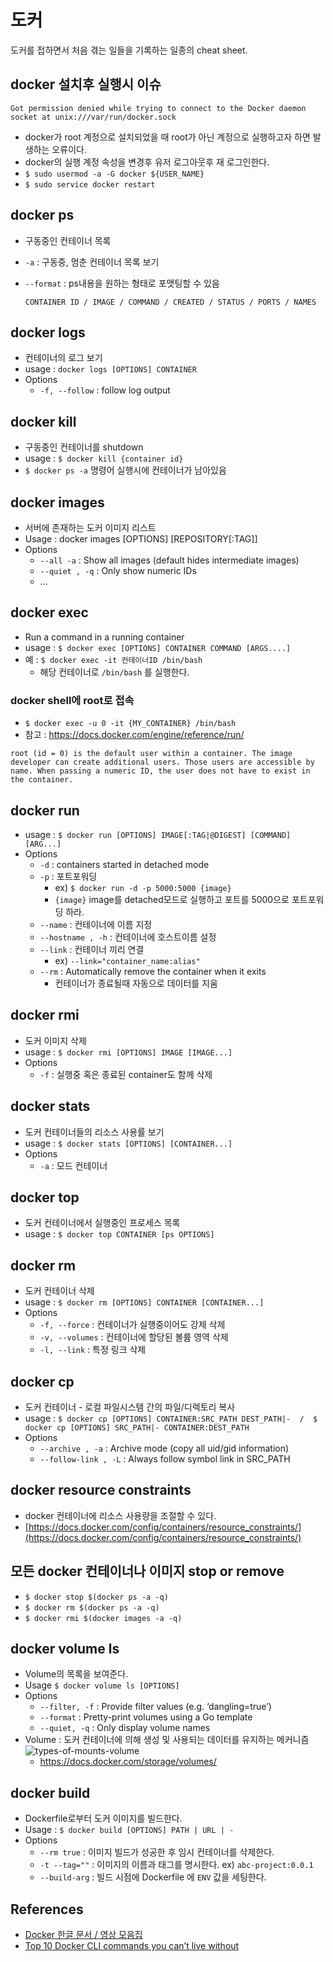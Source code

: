 # 도커
도커를 접하면서 처음 겪는 일들을 기록하는 일종의 cheat sheet.

## docker 설치후 실행시 이슈

```
Got permission denied while trying to connect to the Docker daemon socket at unix:///var/run/docker.sock
```
- docker가 root 계정으로 설치되었을 때 root가 아닌 계정으로 실행하고자 하면 발생하는 오류이다.
- docker의 실행 계정 속성을 변경후 유저 로그아웃후 재 로그인한다.
- `$ sudo usermod -a -G docker ${USER_NAME}`
- `$ sudo service docker restart`


## docker ps
- 구동중인 컨테이너 목록
- `-a` : 구동중, 멈춘 컨테이너 목록 보기
- `--format` : ps내용을 원하는 형태로 포맷팅할 수 있음

	```
	CONTAINER ID / IMAGE / COMMAND / CREATED / STATUS / PORTS / NAMES
	```

## docker logs
- 컨테이너의 로그 보기
- usage : `docker logs [OPTIONS] CONTAINER`
- Options
	- `-f, --follow` : follow log output

## docker kill
- 구동중인 컨테이너를 shutdown
- usage : `$ docker kill {container id}`
- `$ docker ps -a` 명령어 실행시에 컨테이너가 남아있음

## docker images
- 서버에 존재하는 도커 이미지 리스트
- Usage : docker images [OPTIONS] [REPOSITORY[:TAG]]
- Options
	- `--all -a` : Show all images (default hides intermediate images)
	- `--quiet , -q` : Only show numeric IDs
	- ...


## docker exec
- Run a command in a running container
- usage : `$ docker exec [OPTIONS] CONTAINER COMMAND [ARGS....]`
- 예 : `$ docker exec -it 컨테이너ID /bin/bash`
	- 해당 컨테이너로 `/bin/bash` 를 실행한다.

### docker shell에 root로 접속
- `$ docker exec -u 0 -it {MY_CONTAINER} /bin/bash`
- 참고 : https://docs.docker.com/engine/reference/run/

```
root (id = 0) is the default user within a container. The image developer can create additional users. Those users are accessible by name. When passing a numeric ID, the user does not have to exist in the container.
```


## docker run
- usage : `$ docker run [OPTIONS] IMAGE[:TAG|@DIGEST] [COMMAND] [ARG...]`
- Options
	- `-d` : containers started in detached mode
	- `-p` : 포트포워딩
		- ex) `$ docker run -d -p 5000:5000 {image}`
		- `{image}` image를 detached모드로 실행하고 포트를 5000으로 포트포워딩 하라.
  - `--name` : 컨테이너에 이름 지정
  - `--hostname , -h` : 컨테이너에 호스트이름 설정
  - `--link` : 컨테이너 끼리 연결
    - ex) `--link="container_name:alias"`
  - `--rm` : Automatically remove the container when it exits
    - 컨테이너가 종료될때 자동으로 데이터를 지움

## docker rmi
- 도커 이미지 삭제
- usage : `$ docker rmi [OPTIONS] IMAGE [IMAGE...]`
- Options
	- `-f` : 실행중 혹은 종료된 container도 함께 삭제
 
## docker stats
- 도커 컨테이너들의 리소스 사용률 보기
- usage : `$ docker stats [OPTIONS] [CONTAINER...]`
- Options
	- `-a` : 모드 컨테이너

## docker top
- 도커 컨테이너에서 실행중인 프로세스 목록
- usage : `$ docker top CONTAINER [ps OPTIONS]`

## docker rm
- 도커 컨테이너 삭제
- usage : `$ docker rm [OPTIONS] CONTAINER [CONTAINER...]`
- Options
  - `-f, --force` : 컨테이너가 실행중이어도 강제 삭제
  - `-v, --volumes` : 컨테이너에 할당된 볼륨 영역 삭제
  - `-l, --link` : 특정 링크 삭제

## docker cp
- 도커 컨테이너 - 로컬 파일시스템 간의 파일/디렉토리 복사
- usage : `$ docker cp [OPTIONS] CONTAINER:SRC_PATH DEST_PATH|-  /  $ docker cp [OPTIONS] SRC_PATH|- CONTAINER:DEST_PATH`
- Options
  - `--archive , -a` : Archive mode (copy all uid/gid information)
  - `--follow-link , -L` : Always follow symbol link in SRC\_PATH

## docker resource constraints
- docker 컨테이너에 리소스 사용량을 조절할 수 있다.
- [https://docs.docker.com/config/containers/resource_constraints/](https://docs.docker.com/config/containers/resource_constraints/)

## 모든 docker 컨테이너나 이미지 stop or remove
- `$ docker stop $(docker ps -a -q)`
- `$ docker rm $(docker ps -a -q)`
- `$ docker rmi $(docker images -a -q)`


## docker volume ls
- Volume의 목록을 보여준다.
- Usage `$ docker volume ls [OPTIONS]`
- Options
  - `--filter, -f` : Provide filter values (e.g. ‘dangling=true’)
  - `--format` : Pretty-print volumes using a Go template
  - `--quiet, -q` : Only display volume names
- Volume : 도커 컨테이너에 의해 생성 및 사용되는 데이터를 유지하는 메커니즘
  ![types-of-mounts-volume](https://docs.docker.com/storage/images/types-of-mounts-volume.png)
  - https://docs.docker.com/storage/volumes/

## docker build
- Dockerfile로부터 도커 이미지를 빌드한다.
- Usage : `$ docker build [OPTIONS] PATH | URL | -`
- Options
  - `--rm true` : 이미지 빌드가 성공한 후 임시 컨테이너를 삭제한다.
  - `-t --tag=""` : 이미지의 이름과 태그를 명시한다. ex) `abc-project:0.0.1`
  - `--build-arg` : 빌드 시점에 Dockerfile 에 `ENV` 값을 세팅한다.

## References
- [Docker 한글 문서 / 영상 모음집](http://documents.docker.co.kr)
- [Top 10 Docker CLI commands you can’t live without](https://medium.com/the-code-review/top-10-docker-commands-you-cant-live-without-54fb6377f481)


